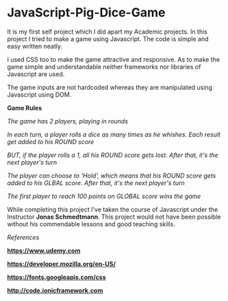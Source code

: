 # JavaScript-Pig-Dice-Game
It is my first self project which I did apart my Academic projects. In this project I tried to make a game using Javascript. The code is simple and easy written neatly.

I used CSS too to make the game attractive and responsive. As to make the game simple and understandable neither frameworks
nor libraries of Javascript are used.


The game inputs are not hardcoded whereas they are manipulated using Javascript using DOM.

**Game Rules**

*The game has 2 players, playing in rounds*

*In each turn, a player rolls a dice as many times as he whishes. Each result get added to his ROUND score*

*BUT, if the player rolls a 1, all his ROUND score gets lost. After that, it's the next player's turn*

*The player can choose to 'Hold', which means that his ROUND score gets added to his GLBAL score. After that, it's the next player's turn*

*The first player to reach 100 points on GLOBAL score wins the game*


While completing this project I've taken the course of Javascript under the Instructor **Jonas Schmedtmann**.
This project would not have been possible without his commendable lessons and good teaching skills.

*References*

**https://www.udemy.com**


**https://developer.mozilla.org/en-US/**


**https://fonts.googleapis.com/css**


**http://code.ionicframework.com**
